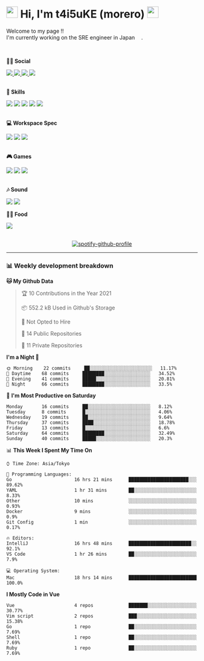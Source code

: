 <!-- Title -->
<h1>
    <img src="https://emojis.slackmojis.com/emojis/images/1600385609/10490/cactuar.gif?1600385609" width="30"/> 
    Hi, I'm t4i5uKE (morero) 
    <img src="https://emojis.slackmojis.com/emojis/images/1600385609/10490/cactuar.gif?1600385609" width="30"/>
</h1>

<!-- Profile -->
<p> 
    Welcome to my page !! <br>
    I'm currently working on the SRE engineer in Japan <img src="https://www.flaticon.com/svg/static/icons/svg/2159/2159573.svg" width="13"/>.
    <br>
</p>
<br>

<b> 👨👩 Social </b>
<p align="left">
    <a href="http://twitter.com/m0rer0">
        <img src="https://img.shields.io/badge/Twitter-1DA1F2?style=for-the-badge&logo=twitter&logoColor=white">
    </a>
    <a href="https://www.instagram.com/t4i5uke.0/">
        <img src="https://img.shields.io/badge/Instagram-E4405F?style=for-the-badge&logo=instagram&logoColor=white">
    </a>
    <a href="https://www.facebook.com/edb320b7e6fdaca76043d9ae236bd7c4">
        <img src="https://img.shields.io/badge/Facebook-1877F2?style=for-the-badge&logo=facebook&logoColor=white">
    </a>
    <a href="https://www.linkedin.com/in/%F0%9F%90%B3taisuke-okamoto-793a53187/">
        <img src="https://img.shields.io/badge/LinkedIn-0077B5?style=for-the-badge&logo=linkedin&logoColor=white">
    </a>
</p>
<br>
<b> 🚀 Skills </b>
<p align="left">
    <img src="https://img.shields.io/badge/C-00599C?style=for-the-badge&logo=c&logoColor=white">
    <img src="https://img.shields.io/badge/C%23-239120?style=for-the-badge&logo=c-sharp&logoColor=white">
    <img src="https://img.shields.io/badge/Java-ED8B00?style=for-the-badge&logo=java&logoColor=white">
    <img src="https://img.shields.io/badge/Go-00ADD8?style=for-the-badge&logo=go&logoColor=white">
    <img src="https://img.shields.io/badge/Google_Cloud-4285F4?style=for-the-badge&logo=google-cloud&logoColor=white">
</p>
<br>
<b> 💻 Workspace Spec </b>
<p align="left">
    <img src="https://img.shields.io/badge/Apple-MacBook_Pro_2019-999999?style=for-the-badge&logo=apple&logoColor=white">
    <img src="https://img.shields.io/badge/Apple-MacBook_Pro_2020-999999?style=for-the-badge&logo=apple&logoColor=white">
    <img src="https://img.shields.io/badge/Windows-Home_Build-0078D6?style=for-the-badge&logo=windows&logoColor=white">

</p>
<br>
<b> 🎮 Games </b>
<p align="left">
    <img src="https://img.shields.io/badge/PlayStation-003791?style=for-the-badge&logo=playstation&logoColor=white">
    <img src="https://img.shields.io/badge/Nintendo_Switch-E60012?style=for-the-badge&logo=nintendo-switch&logoColor=white">
    <img src="https://img.shields.io/badge/Steam-000000?style=for-the-badge&logo=steam&logoColor=white">
</p>
<br>
<b> 🎶 Sound </b>
<p align="left">
    <img src="https://img.shields.io/badge/Spotify-1ED760?style=for-the-badge&logo=spotify&logoColor=white">
    <img src="https://img.shields.io/badge/SoundCloud-FF3300?style=for-the-badge&logo=soundcloud&logoColor=white" />
</p>
<b> 🍔🍕 Food </b>
<p align="left">
    <img src="https://img.shields.io/badge/Uber_Eats-5FB709?style=for-the-badge&logo=uber-eats&logoColor=white">
</p>
<br>

<!-- Spotify -->
<div align="center">
    <a href="https://spotify-github-profile.vercel.app/api/view?uid=21b7yx6vkj66csord5swswvza&redirect=true"><img src="https://spotify-github-profile.vercel.app/api/view?uid=21b7yx6vkj66csord5swswvza&cover_image=true&theme=default" alt="spotify-github-profile"></a>
</div>

---

<h3> 📊 Weekly development breakdown </h3>
<!-- waka-readme-stats -->

<!--START_SECTION:waka-->
**🐱 My Github Data** 

> 🏆 10 Contributions in the Year 2021
 > 
> 📦 552.2 kB Used in Github's Storage 
 > 
> 🚫 Not Opted to Hire
 > 
> 📜 14 Public Repositories 
 > 
> 🔑 11 Private Repositories  
 > 
**I'm a Night 🦉** 

```text
🌞 Morning    22 commits     ██░░░░░░░░░░░░░░░░░░░░░░░   11.17% 
🌆 Daytime    68 commits     ████████░░░░░░░░░░░░░░░░░   34.52% 
🌃 Evening    41 commits     █████░░░░░░░░░░░░░░░░░░░░   20.81% 
🌙 Night      66 commits     ████████░░░░░░░░░░░░░░░░░   33.5%

```
📅 **I'm Most Productive on Saturday** 

```text
Monday       16 commits     ██░░░░░░░░░░░░░░░░░░░░░░░   8.12% 
Tuesday      8 commits      █░░░░░░░░░░░░░░░░░░░░░░░░   4.06% 
Wednesday    19 commits     ██░░░░░░░░░░░░░░░░░░░░░░░   9.64% 
Thursday     37 commits     ████░░░░░░░░░░░░░░░░░░░░░   18.78% 
Friday       13 commits     █░░░░░░░░░░░░░░░░░░░░░░░░   6.6% 
Saturday     64 commits     ████████░░░░░░░░░░░░░░░░░   32.49% 
Sunday       40 commits     █████░░░░░░░░░░░░░░░░░░░░   20.3%

```


📊 **This Week I Spent My Time On** 

```text
⌚︎ Time Zone: Asia/Tokyo

💬 Programming Languages: 
Go                       16 hrs 21 mins      ██████████████████████░░░   89.62% 
YAML                     1 hr 31 mins        ██░░░░░░░░░░░░░░░░░░░░░░░   8.33% 
Other                    10 mins             ░░░░░░░░░░░░░░░░░░░░░░░░░   0.93% 
Docker                   9 mins              ░░░░░░░░░░░░░░░░░░░░░░░░░   0.9% 
Git Config               1 min               ░░░░░░░░░░░░░░░░░░░░░░░░░   0.17%

🔥 Editors: 
IntelliJ                 16 hrs 48 mins      ███████████████████████░░   92.1% 
VS Code                  1 hr 26 mins        ██░░░░░░░░░░░░░░░░░░░░░░░   7.9%

💻 Operating System: 
Mac                      18 hrs 14 mins      █████████████████████████   100.0%

```

**I Mostly Code in Vue** 

```text
Vue                      4 repos             ███████░░░░░░░░░░░░░░░░░░   30.77% 
Vim script               2 repos             ███░░░░░░░░░░░░░░░░░░░░░░   15.38% 
Go                       1 repo              ██░░░░░░░░░░░░░░░░░░░░░░░   7.69% 
Shell                    1 repo              ██░░░░░░░░░░░░░░░░░░░░░░░   7.69% 
Ruby                     1 repo              ██░░░░░░░░░░░░░░░░░░░░░░░   7.69%

```



<!--END_SECTION:waka-->
